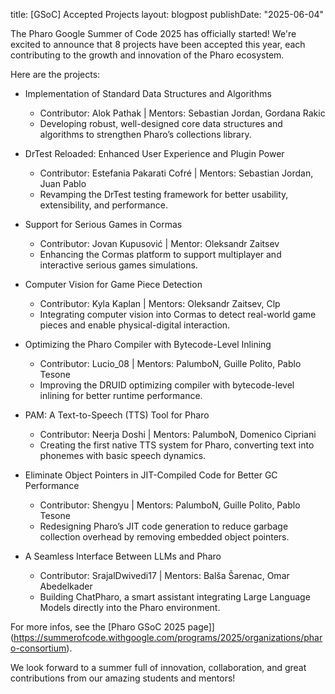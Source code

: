 title: [GSoC] Accepted Projects
layout: blogpost
publishDate: "2025-06-04"

The Pharo Google Summer of Code 2025 has officially started! We're excited to announce that 8 projects have been accepted this year, each contributing to the growth and innovation of the Pharo ecosystem.

Here are the projects:

- Implementation of Standard Data Structures and Algorithms
	- Contributor: Alok Pathak | Mentors: Sebastian Jordan, Gordana Rakic
	- Developing robust, well-designed core data structures and algorithms to strengthen Pharo’s collections library.

- DrTest Reloaded: Enhanced User Experience and Plugin Power
	- Contributor: Estefania Pakarati Cofré | Mentors: Sebastian Jordan, Juan Pablo
	- Revamping the DrTest testing framework for better usability, extensibility, and performance.

- Support for Serious Games in Cormas
	- Contributor: Jovan Kupusović | Mentor: Oleksandr Zaitsev
    - Enhancing the Cormas platform to support multiplayer and interactive serious games simulations.

- Computer Vision for Game Piece Detection
    - Contributor: Kyla Kaplan | Mentors: Oleksandr Zaitsev, Clp
    - Integrating computer vision into Cormas to detect real-world game pieces and enable physical-digital interaction.

- Optimizing the Pharo Compiler with Bytecode-Level Inlining
    - Contributor: Lucio_08 | Mentors: PalumboN, Guille Polito, Pablo Tesone
    - Improving the DRUID optimizing compiler with bytecode-level inlining for better runtime performance.

- PAM: A Text-to-Speech (TTS) Tool for Pharo
    - Contributor: Neerja Doshi | Mentors: PalumboN, Domenico Cipriani
    - Creating the first native TTS system for Pharo, converting text into phonemes with basic speech dynamics.

- Eliminate Object Pointers in JIT-Compiled Code for Better GC Performance
    - Contributor: Shengyu | Mentors: PalumboN, Guille Polito, Pablo Tesone
    - Redesigning Pharo’s JIT code generation to reduce garbage collection overhead by removing embedded object pointers.

- A Seamless Interface Between LLMs and Pharo
    - Contributor: SrajalDwivedi17 | Mentors: Balša Šarenac, Omar Abedelkader
    - Building ChatPharo, a smart assistant integrating Large Language Models directly into the Pharo environment.
	
	
For more infos, see the [Pharo GSoC 2025 page]](https://summerofcode.withgoogle.com/programs/2025/organizations/pharo-consortium).

We look forward to a summer full of innovation, collaboration, and great contributions from our amazing students and mentors!
